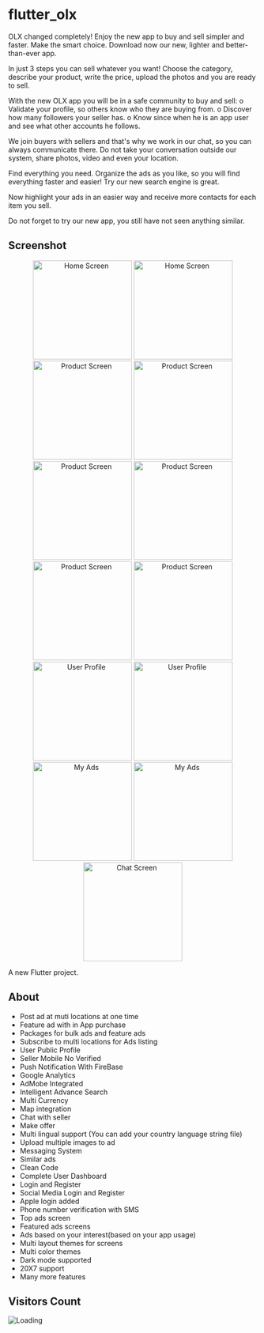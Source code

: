 # flutter_olx
OLX changed completely! Enjoy the new app to buy and sell simpler and faster. Make the smart choice. Download now our new, lighter and better-than-ever app.

In just 3 steps you can sell whatever you want! Choose the category, describe your product, write the price, upload the photos and you are ready to sell.

With the new OLX app you will be in a safe community to buy and sell:
o Validate your profile, so others know who they are buying from.
o Discover how many followers your seller has.
o Know since when he is an app user and see what other accounts he follows.

We join buyers with sellers and that's why we work in our chat, so you can always communicate there. Do not take your conversation outside our system, share photos, video and even your location.

Find everything you need. Organize the ads as you like, so you will find everything faster and easier! Try our new search engine is great.

Now highlight your ads in an easier way and receive more contacts for each item you sell.

Do not forget to try our new app, you still have not seen anything similar.

## Screenshot
<p align="center" width="100%">
<img src="https://user-images.githubusercontent.com/53622073/217611020-ed7d22eb-a97c-4746-9708-085066648917.jpg" width="200"  title="Home Screen"/>
<img src="https://user-images.githubusercontent.com/53622073/217611044-28065de6-d03b-4c3b-85e2-29bebfacfb11.jpg" width="200"  title="Home Screen"/>
<img src="https://user-images.githubusercontent.com/53622073/217611063-b25becb9-8ad2-4a5f-b38e-0269cfd13928.jpg" width="200"  title="Product Screen"/>
<img src="https://user-images.githubusercontent.com/53622073/217611076-882f0b31-f2ba-4c3f-a930-1ab377179ed6.jpg" width="200"  title="Product Screen"/>
<img src="https://user-images.githubusercontent.com/53622073/217611096-eb7a6da9-5d57-4e23-b2db-b5e29bd67aac.jpg" width="200"  title="Product Screen"/>
<img src="https://user-images.githubusercontent.com/53622073/217611113-2af275b8-2c1c-4ec9-a8df-c9da1308288e.jpg" width="200"  title="Product Screen"/>
<img src="https://user-images.githubusercontent.com/53622073/217611141-b0d87a7c-4edf-41f0-8ce5-5099fb392f05.jpg" width="200"  title="Product Screen"/>
<img src="https://user-images.githubusercontent.com/53622073/217611178-2e85e2f8-fb3c-48fa-926e-b90f41b5bd69.jpg" width="200"  title="Product Screen"/>
<img src="https://user-images.githubusercontent.com/53622073/217611220-e8a8a700-b311-4656-9684-1abdca851cd2.jpg" width="200"  title="User Profile"/>
<img src="https://user-images.githubusercontent.com/53622073/217611232-baf5f70c-1ecb-4ed6-bcc6-0a1c174cb2dc.jpg" width="200"  title="User Profile"/>
<img src="https://user-images.githubusercontent.com/53622073/217611267-0174dce2-1565-40d8-84d8-a5c88d87e3a6.jpg" width="200"  title="My Ads"/>
<img src="https://user-images.githubusercontent.com/53622073/217611293-56a505a9-9357-4c8e-bea4-bb50a75c82e5.jpg" width="200"  title="My Ads"/>
<img src="https://user-images.githubusercontent.com/53622073/217611308-dde628b1-87ed-4d86-9daf-d3f2023cdd77.jpg" width="200"  title="Chat Screen"/>
</p>

A new Flutter project.

## About

* Post ad at muti locations at one time
* Feature ad with in App purchase
* Packages for bulk ads and feature ads
* Subscribe to multi locations for Ads listing
* User Public Profile
* Seller Mobile No Verified
* Push Notification With FireBase
* Google Analytics
* AdMobe Integrated
* Intelligent Advance Search
* Multi Currency
* Map integration
* Chat with seller
* Make offer
* Multi lingual support (You can add your country language string file)
* Upload multiple images to ad
* Messaging System
* Similar ads
* Clean Code
* Complete User Dashboard
* Login and Register
* Social Media Login and Register
* Apple login added
* Phone number verification with SMS
* Top ads screen
* Featured ads screens
* Ads based on your interest(based on your app usage)
* Multi layout themes for screens
* Multi color themes
* Dark mode supported
* 20X7 support
* Many more features
## Visitors Count 

<img align="left" src = "https://profile-counter.glitch.me/flutter_olx/count.svg" alt ="Loading">
